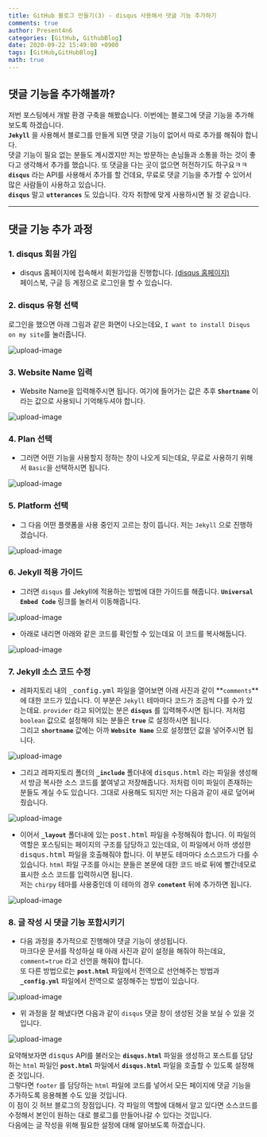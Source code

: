 ```yaml
---
title: GitHub 블로그 만들기(3) - disqus 사용해서 댓글 기능 추가하기
comments: true
author: Present4n6
categories: [GitHub, GithubBlog]
date: 2020-09-22 15:49:00 +0900
tags: [GitHub,GitHubBlog]
math: true
---
```


## **댓글 기능을 추가해볼까?**  

저번 포스팅에서 개발 환경 구축을 해봤습니다. 이번에는 블로그에 댓글 기능을 추가해보도록 하겠습니다.  
**`Jekyll`** 을 사용해서 블로그를 만들게 되면 댓글 기능이 없어서 따로 추가를 해줘야 합니다.  
댓글 기능이 필요 없는 분들도 계시겠지만 저는 방문하는 손님들과 소통을 하는 것이 좋다고 생각해서 추가를 했습니다. 또 댓글을 다는 곳이 없으면 허전하기도 하구요ㅋㅋ    
**`disqus`** 라는 API를 사용해서 추가를 할 건데요, 무료로 댓글 기능을 추가할 수 있어서 많은 사람들이 사용하고 있습니다.  
**`disqus`** 말고 **`utterances`** 도 있습니다. 각자 취향에 맞게 사용하시면 될 것 같습니다.  

* * *
## **댓글 기능 추가 과정**  

### **1. disqus 회원 가입**  

* disqus 홈페이지에 접속해서 회원가입을 진행합니다. [(disqus 홈페이지)](https://disqus.com/)  
페이스북, 구글 등 계정으로 로그인을 할 수 있습니다.  

### **2. disqus 유형 선택**  

로그인을 했으면 아래 그림과 같은 화면이 나오는데요, `I want to install Disqus on my site`를 눌러줍니다.  

![upload-image](/assets/post/makegitblog/21.png)  

### **3. Website Name 입력**  

* Website Name을 입력해주시면 됩니다. 여기에 들어가는 값은 추후 **`Shortname`** 이라는 값으로 사용되니 기억해두셔야 합니다.  

![upload-image](/assets/post/makegitblog/22.png)  

### **4. Plan 선택**  

* 그러면 어떤 기능을 사용할지 정하는 창이 나오게 되는데요, 무료로 사용하기 위해서 `Basic`을 선택하시면 됩니다.  

![upload-image](/assets/post/makegitblog/23.png)  

### **5. Platform 선택**  

* 그 다음 어떤 플랫폼을 사용 중인지 고르는 창이 뜹니다. 저는 `Jekyll` 으로 진행하겠습니다.  

![upload-image](/assets/post/makegitblog/24.png)  

### **6. Jekyll 적용 가이드**  

* 그러면 `disqus` 를 Jekyll에 적용하는 방법에 대한 가이드를 해줍니다. **`Universal Embed Code`** 링크를 눌러서 이동해줍니다.  

![upload-image](/assets/post/makegitblog/25.png)  

* 아래로 내리면 아래와 같은 코드를 확인할 수 있는데요 이 코드를 복사해둡니다.  

![upload-image](/assets/post/makegitblog/26.png)  

### **7. Jekyll 소스 코드 수정**  

* 레파지토리 내의 <kbd>_config.yml</kbd>  파일을 열어보면 아래 사진과 같이 **`comments`**에 대한 코드가 있습니다. 이 부분은 `Jekyll` 테마마다 코드가 조금씩 다를 수가 있는데요. `provider` 라고 되어있는 분은 **`disqus`** 를 입력해주시면 됩니다. 저처럼 `boolean` 값으로 설정해야 되는 분들은 **`true`** 로 설정하시면 됩니다.  
그리고 **`shortname`** 값에는 아까 **`Website Name`** 으로 설정했던 값을 넣어주시면 됩니다.  

![upload-image](/assets/post/makegitblog/27.png)  

* 그리고 레파지토리 폴더의 **`_include`** 폴더내에 <kbd>disqus.html</kbd> 라는 파일을 생성해서 방금 복사한 소스 코드를 붙여넣고 저장해줍니다. 저처럼 이미 파일이 존재하는 분들도 계실 수도 있습니다. 그대로 사용해도 되지만 저는 다음과 같이 새로 덮어써줬습니다.  

![upload-image](/assets/post/makegitblog/28.png)  

* 이어서 **`_layout`** 폴더내에 있는 <kbd>post.html</kbd> 파일을 수정해줘야 합니다. 이 파일의 역할은 포스팅되는 페이지의 구조를 담당하고 있는데요, 이 파일에서 아까 생성한 <kbd>disqus.html</kbd> 파일을 호출해줘야 합니다. 이 부분도 테마마다 소스코드가 다를 수 있습니다. `html` 파일 구조를 아시는 분들은 본문에 대한 코드 바로 뒤에 빨간네모로 표시한 소스 코드를 입력하시면 됩니다.  
저는 `chirpy` 테마를 사용중인데 이 테마의 경우 **`conetent`** 뒤에 추가하면 됩니다.  

![upload-image](/assets/post/makegitblog/29.png)  

### **8. 글 작성 시 댓글 기능 포함시키기**

* 다음 과정을 추가적으로 진행해야 댓글 기능이 생성됩니다.  
마크다운 문서를 작성하실 때 아래 사진과 같이 설정을 해줘야 하는데요, `comment=true` 라고 선언을 해줘야 합니다.  
또 다른 방법으로는 **`post.html`** 파일에서 전역으로 선언해주는 방법과 **`_config.yml`** 파일에서 전역으로 설정해주는 방법이 있습니다.  

![upload-image](/assets/post/makegitblog/30.png)  

* 위 과정을 잘 해냈다면 다음과 같이 `disqus` 댓글 창이 생성된 것을 보실 수 있을 것입니다.  

![upload-image](/assets/post/makegitblog/31.png)  

요약해보자면 <kbd>disqus</kbd> API를 불러오는 **`disqus.html`** 파일을 생성하고 포스트를 담당하는 `html` 파일인 **`post.html`** 파일에서 **`disqus.html`** 파일을 호출할 수 있도록 설정해준 것입니다.  
그렇다면 `footer` 를 담당하는 `html` 파일에 코드를 넣어서 모든 페이지에 댓글 기능을 추가하도록 응용해볼 수도 있을 것입니다.  
이 점이 깃 허브 블로그의 장점입니다. 각 파일의 역할에 대해서 알고 있다면 소스코드를 수정해서 본인이 원하는 대로 블로그를 만들어나갈 수 있다는 것입니다.  
다음에는 글 작성을 위해 필요한 설정에 대해 알아보도록 하겠습니다.  